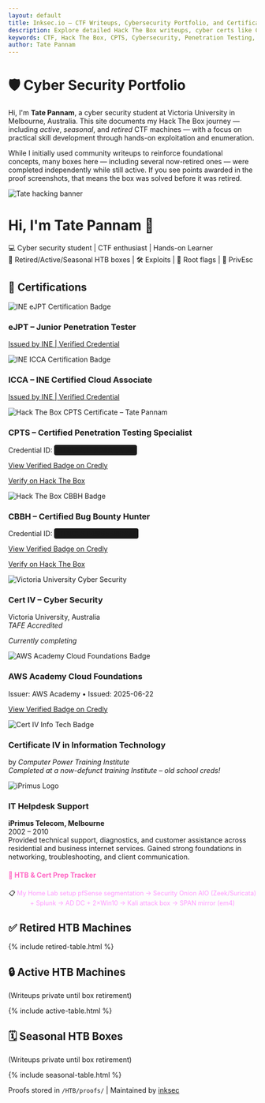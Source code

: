 ```yaml
---
layout: default
title: Inksec.io – CTF Writeups, Cybersecurity Portfolio, and Certifications
description: Explore detailed Hack The Box writeups, cyber certs like CPTS & eJPT, and real-world experience in ethical hacking and penetration testing.
keywords: CTF, Hack The Box, CPTS, Cybersecurity, Penetration Testing, OSCP, CBBH, writeups, inksec, eJPT, infosec portfolio
author: Tate Pannam
---
```


<link rel="stylesheet" href="/assets/css/style.css">
<div class="container">
 <div class="portfolio">
  <h1 class="highlight">🛡️ Cyber Security Portfolio</h1>
<p>Hi, I'm <strong>Tate Pannam</strong>, a cyber security student at Victoria University in Melbourne, Australia. This site documents my Hack The Box journey — including <em>active</em>, <em>seasonal</em>, and <em>retired</em> CTF machines — with a focus on practical skill development through hands-on exploitation and enumeration.</p>
<p>While I initially used community writeups to reinforce foundational concepts, many boxes here — including several now-retired ones — were completed independently while still active. If you see points awarded in the proof screenshots, that means the box was solved before it was retired.</p>


<!-- Hero Banner -->
<div class="hero">
  <img src="https://raw.githubusercontent.com/inkedqt/ctf-writeups/main/assets/tate-banner.png" alt="Tate hacking banner" class="hero-banner" />
  <div class="hero-text">
    <h1>Hi, I'm <span class="highlighted">Tate Pannam</span> 👋</h1>
    <p>💻 Cyber security student | CTF enthusiast | Hands-on Learner<br />
    🧠 Retired/Active/Seasonal HTB boxes | 🛠️ Exploits | 🚩 Root flags | 🔐 PrivEsc</p>
  </div>
 <!-- Certifications -->
  <h2 class="section-title">📜 Certifications</h2>
  <div class="cert-grid">
    <!-- eJPT Card -->
    <div class="cert-card">
      <img src="https://raw.githubusercontent.com/inkedqt/ctf-writeups/main/assets/certs/ejpt.png" alt="INE eJPT Certification Badge" class="cert-img" />
      <h3>eJPT – Junior Penetration Tester</h3>
      <p><a href="https://certs.ine.com/418db589-3ab5-4b4e-9a3c-236681afa28a#acc.9iOk41zd" target="_blank">Issued by INE | Verified Credential</a></p>
    </div>
    <!-- ICCA Card -->
    <div class="cert-card">
      <img src="https://raw.githubusercontent.com/inkedqt/ctf-writeups/main/assets/certs/icca.png" alt="INE ICCA Certification Badge" class="cert-img" />
      <h3>ICCA – INE Certified Cloud Associate</h3>
      <p><a href="https://certs.ine.com/7e00ab5d-87c4-426d-b3f0-2f97dcdd19b7#acc.thj68QBy" target="_blank">Issued by INE | Verified Credential</a></p>
    </div>
  <!-- CPTS Card -->
  <div class="cert-card">
    <img src="https://raw.githubusercontent.com/inkedqt/ctf-writeups/main/assets/certs/cpts.png" alt="Hack The Box CPTS Certificate – Tate Pannam" class="cert-img" />
    <h3>CPTS – Certified Penetration Testing Specialist</h3>
    <p>
      Credential ID: <span style="background: #1a1a1a; padding: 2px 6px; border-radius: 4px;">HTBCERT-3C9B65A17A</span>
    </p>
    <p>
      <a href="https://www.credly.com/badges/3dff4822-f70f-40c8-a4b4-ee19a43b1d26/public_url" target="_blank">
        View Verified Badge on Credly
      </a>
    </p>
    <p>
      <a href="https://www.hackthebox.com/certificates" target="_blank">
        Verify on Hack The Box
      </a>
    </p>
  </div>
  <!-- CBBH Card -->
  <div class="cert-card">
    <img src="https://raw.githubusercontent.com/inkedqt/ctf-writeups/main/assets/certs/cbbh.png" alt="Hack The Box CBBH Badge" class="cert-img" />
    <h3>CBBH – Certified Bug Bounty Hunter</h3>
    <p>
      Credential ID: <span style="background: #1a1a1a; padding: 2px 6px; border-radius: 4px;">HTBCERT-8965886BBB</span>
    </p>
    <p>
      <a href="https://www.credly.com/badges/3dff4822-f70f-40c8-a4b4-ee19a43b1d26/public_url" target="_blank">
        View Verified Badge on Credly
      </a>
    </p>
    <p>
      <a href="https://www.hackthebox.com/certificates" target="_blank">
        Verify on Hack The Box
      </a>
    </div>
    <!-- Cert IV Cyber Security -->
    <div class="cert-card">
      <img src="https://raw.githubusercontent.com/inkedqt/ctf-writeups/main/assets/certs/vu-cyber.png" alt="Victoria University Cyber Security" class="cert-img" />
      <h3>Cert IV – Cyber Security</h3>
      <p>Victoria University, Australia<br /><em>TAFE Accredited</em></p>
      <p><em>Currently completing</em></p>
    </div>
    <!-- AWS Academy Cloud Foundations -->
    <div class="cert-card">
      <img
        src="https://raw.githubusercontent.com/inkedqt/ctf-writeups/main/assets/certs/aws_cloud_foundations.png"
        alt="AWS Academy Cloud Foundations Badge"
        class="cert-img"
      />
      <h3>AWS Academy Cloud Foundations</h3>
      <p>Issuer: AWS Academy • Issued: 2025-06-22</p>
      <p>
        <a href="https://www.credly.com/badges/5ddab929-392f-4e98-9a0e-4089c4a3dd90/print" target="_blank" rel="noopener">
          View Verified Badge on Credly
        </a>
      </p>
    </div>
    <!-- Cert IV in Info Tech (2003) -->
    <div class="cert-card">
      <img src="https://raw.githubusercontent.com/inkedqt/ctf-writeups/main/assets/certs/certiv-it.png" alt="Cert IV Info Tech Badge" class="cert-img" />
      <h3>Certificate IV in Information Technology</h3>
      by <em>Computer Power Training Institute</em><br />
      <em>Completed at a now-defunct training Institute – old school creds!</em></p>
    </div>
    <div class="cert-card">
      <img src="https://raw.githubusercontent.com/inkedqt/ctf-writeups/main/assets/certs/iprimus.png" alt="iPrimus Logo" class="cert-img" />
      <h3>IT Helpdesk Support</h3>
      <p><strong>iPrimus Telecom, Melbourne</strong><br />
      2002 – 2010<br />
      Provided technical support, diagnostics, and customer assistance across residential and business internet services. Gained strong foundations in networking, troubleshooting, and client communication.</p>
    </div>
  </div>
  </div>
 <!-- HTB Prep Link -->
<div class="cert-prep-link" style="margin-top: 20px;">
  <a href="prep.html" 
     style="color: #ff66c4; font-weight: bold; text-decoration: none;">
    🔗 HTB & Cert Prep Tracker
  </a>
</div> 
<p style="text-align: center; font-size: 0.9em; margin-top: 20px; margin-bottom: 0;">
  📋 
  <a href="https://github.com/inkedqt/ctf-writeups/tree/main/Other/HomeLab" style="text-decoration: none; color: #ff99ff;">
    My Home Lab setup pfSense segmentation → Security Onion AIO (Zeek/Suricata) + Splunk → AD DC + 2×Win10 → Kali attack box → SPAN mirror (em4)
  </a>
</p>
  <h2 class="section-title">✅ Retired HTB Machines</h2>
  {% include retired-table.html %}

  <h2 class="section-title">🔒 Active HTB Machines</h2>
  <p class="private-note">(Writeups private until box retirement)</p>
  {% include active-table.html %}

  <h2 class="section-title">🗓️ Seasonal HTB Boxes</h2>
  <p class="private-note">(Writeups private until box retirement)</p>
  {% include seasonal-table.html %}

  <footer>
    <p>Proofs stored in <code>/HTB/proofs/</code> | Maintained by <a href="https://github.com/inkedqt">inksec</a></p>
  </footer>
 </div>
</div>
